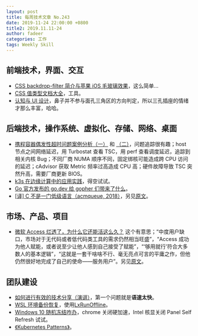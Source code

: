 ```yaml
---
layout: post
title: 每周技术文章 No.243
date: 2019-11-24 22:00:00 +0800
title2: 2019.11.11-24
author: fadeer
categories: 工作
tags: Weekly Skill
---
```


## 前端技术，界面、交互

- [CSS backdrop-filter 简介与苹果 iOS 毛玻璃效果](https://www.zhangxinxu.com/wordpress/2019/11/css-backdrop-filter/)，这么简单...
- [CSS 值类型文档大全](https://www.zhangxinxu.com/wordpress/2019/11/css-value-type/)，工具。
- [认知与 UI 设计](https://uxren.cn/?p=65148)，鼻子并不参与面孔三角区的方向判定，所以三孔插座的情绪才那么丰富，哈哈。

## 后端技术，操作系统、虚拟化、存储、网络、桌面

- [携程容器偶发性超时问题案例分析（一）](https://mp.weixin.qq.com/s/bSNWPnFZ3g_gciOv_qNhIQ) 和 [（二）](https://mp.weixin.qq.com/s/7ZZqWPE1XNf9Mn_wj1HjUw)，问题追踪很有趣；host 节点之间网络延迟，用 Turbostat 查看 TSC，用 perf 查看调度延迟，追踪到相关内核 Bug；不同厂商 NUMA 顺序不同，固定绑核可能造成跨 CPU 访问的延迟；cAdvisor 获取 Metric 频率过高造成 CPU 高；硬件故障导致 TSC 突然升高，需要厂商更新 BIOS。
- [k3s 在边缘计算中的应用实践](http://weekly.dockone.io/article/9384)，得空试试。
- [Go 官方发布的 go.dev 给 gopher 们带来了什么](https://tonybai.com/2019/11/14/what-the-godev-website-bring-to-gophers/)。
- [[译] C 不是一门低级语言（acmqueue, 2018）](https://arthurchiao.github.io/blog/c-is-not-a-low-level-language-zh/)，另见[原文](https://queue.acm.org/detail.cfm?id=3212479)。

## 市场、产品、项目

- [微软 Access 烂透了，为什么它还能活这么久？](https://www.infoq.cn/article/84MQ9I6xJe6WLyL97u7p) 这个有意思；“中度用户缺口，市场对于无代码或者低代码类工具的需求仍然相当旺盛”，“Access 成功为他人赋能，或者说至少让他人感到自己接受了赋能”，“‘够用就行’符合大多数人的基本逻辑”，“这就是一套干啥啥不行、毫无亮点可言的平庸之作，但他仍然很好地完成了自己的使命——服务用户”。另见[原文](https://medium.com/young-coder/microsoft-access-the-zombie-database-software-that-wont-die-5b09e389c166)。

## 团队建设

- [如何进行有效的技术分享（演讲）](https://www.rowkey.me/blog/2019/10/23/how-to-tech-share/)，第一个问题就是**语速太快**。
- [WSL 环境备份恢复](https://happy123.me/blog/2019/11/18/wslhuan-jing-bei-fen-hui-fu/)，使用[LxRunOffline](https://github.com/DDoSolitary/LxRunOffline)。
- [Windows 10 随机冻结咋办](https://happy123.me/blog/2019/11/13/what-should-you-do-if-windows-10-freezes-randomly/)，chrome 关闭硬加速，Intel 核显关闭 Panel Self Refresh 试试。
- [《Kubernetes Patterns》](https://www.redhat.com/en/engage/kubernetes-containers-architecture-s-201910240918)。
